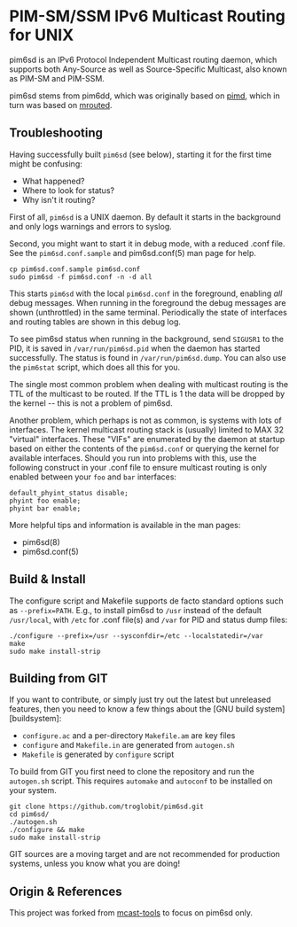 PIM-SM/SSM IPv6 Multicast Routing for UNIX
==========================================

pim6sd is an IPv6 Protocol Independent Multicast routing daemon, which
supports both Any-Source as well as Source-Specific Multicast, also known
as PIM-SM and PIM-SSM.

pim6sd stems from pim6dd, which was originally based on [pimd][], which
in turn was based on [mrouted][].


Troubleshooting
---------------

Having successfully built `pim6sd` (see below), starting it for the
first time might be confusing:

- What happened?
- Where to look for status?
- Why isn't it routing?

First of all, `pim6sd` is a UNIX daemon.  By default it starts in the
background and only logs warnings and errors to syslog.

Second, you might want to start it in debug mode, with a reduced .conf
file.  See the `pim6sd.conf.sample` and pim6sd.conf(5) man page for
help.

    cp pim6sd.conf.sample pim6sd.conf
    sudo pim6sd -f pim6sd.conf -n -d all

This starts `pim6sd` with the local `pim6sd.conf` in the foreground,
enabling *all* debug messages.  When running in the foreground the debug
messages are shown (unthrottled) in the same terminal.  Periodically the
state of interfaces and routing tables are shown in this debug log.

To see pim6sd status when running in the background, send `SIGUSR1` to
the PID, it is saved in `/var/run/pim6sd.pid` when the daemon has
started successfully.  The status is found in `/var/run/pim6sd.dump`.
You can also use the `pim6stat` script, which does all this for you.

The single most common problem when dealing with multicast routing is
the TTL of the multicast to be routed.  If the TTL is 1 the data will
be dropped by the kernel -- this is not a problem of pim6sd.

Another problem, which perhaps is not as common, is systems with lots of
interfaces.  The kernel multicast routing stack is (usually) limited to
MAX 32 "virtual" interfaces.  These "VIFs" are enumerated by the daemon
at startup based on either the contents of the `pim6sd.conf` or querying
the kernel for available interfaces.  Should you run into problems with
this, use the following construct in your .conf file to ensure multicast
routing is only enabled between your `foo` and `bar` interfaces:

    default_phyint_status disable;
    phyint foo enable;
    phyint bar enable;

More helpful tips and information is available in the man pages:

- pim6sd(8)
- pim6sd.conf(5)


Build & Install
---------------

The configure script and Makefile supports de facto standard options
such as `--prefix=PATH`.  E.g., to install pim6sd to `/usr` instead of
the default `/usr/local`, with `/etc` for .conf file(s) and `/var` for
PID and status dump files:

    ./configure --prefix=/usr --sysconfdir=/etc --localstatedir=/var
    make
    sudo make install-strip


Building from GIT
-----------------

If you want to contribute, or simply just try out the latest but
unreleased features, then you need to know a few things about the
[GNU build system][buildsystem]:

- `configure.ac` and a per-directory `Makefile.am` are key files
- `configure` and `Makefile.in` are generated from `autogen.sh`
- `Makefile` is generated by `configure` script

To build from GIT you first need to clone the repository and run the
`autogen.sh` script.  This requires `automake` and `autoconf` to be
installed on your system.

    git clone https://github.com/troglobit/pim6sd.git
    cd pim6sd/
    ./autogen.sh
    ./configure && make
    sudo make install-strip

GIT sources are a moving target and are not recommended for production
systems, unless you know what you are doing!


Origin & References
-------------------

This project was forked from [mcast-tools][] to focus on pim6sd only.

[pimd]:        http://github.com/troglobit/pimd
[mrouted]:     http://github.com/troglobit/mrouted
[mcast-tools]: https://github.com/F0rth/mcast-tools

